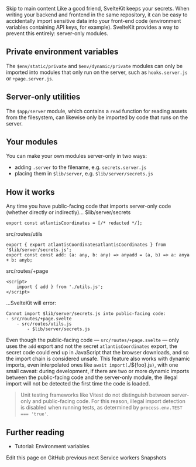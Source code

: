 Skip to main content
Like a good friend, SvelteKit keeps your secrets. When writing your backend and frontend in the same repository, it can be easy to accidentally import sensitive data into your front-end code (environment variables containing API keys, for example). SvelteKit provides a way to prevent this entirely: server-only modules.
## Private environment variables
The `$env/static/private` and `$env/dynamic/private` modules can only be imported into modules that only run on the server, such as `hooks.server.js` or `+page.server.js`.
## Server-only utilities
The `$app/server` module, which contains a `read` function for reading assets from the filesystem, can likewise only be imported by code that runs on the server.
## Your modules
You can make your own modules server-only in two ways:
  * adding `.server` to the filename, e.g. `secrets.server.js`
  * placing them in `$lib/server`, e.g. `$lib/server/secrets.js`


## How it works
Any time you have public-facing code that imports server-only code (whether directly or indirectly)...
$lib/server/secrets
```
export const atlantisCoordinates = [/* redacted */];

```

src/routes/utils
```
export { export atlantisCoordinatesatlantisCoordinates } from '$lib/server/secrets.js';
export const const add: (a: any, b: any) => anyadd = (a, b) => a: anya + b: anyb;

```

src/routes/+page
```
<script>
	import { add } from './utils.js';
</script>
```

...SvelteKit will error:
```
Cannot import $lib/server/secrets.js into public-facing code:
- src/routes/+page.svelte
	- src/routes/utils.js
		- $lib/server/secrets.js
```

Even though the public-facing code — `src/routes/+page.svelte` — only uses the `add` export and not the secret `atlantisCoordinates` export, the secret code could end up in JavaScript that the browser downloads, and so the import chain is considered unsafe.
This feature also works with dynamic imports, even interpolated ones like `await import(`./${foo}.js`)`, with one small caveat: during development, if there are two or more dynamic imports between the public-facing code and the server-only module, the illegal import will not be detected the first time the code is loaded.
> Unit testing frameworks like Vitest do not distinguish between server-only and public-facing code. For this reason, illegal import detection is disabled when running tests, as determined by `process.env.TEST === 'true'`.
## Further reading
  * Tutorial: Environment variables


Edit this page on GitHub
previous next
Service workers Snapshots

